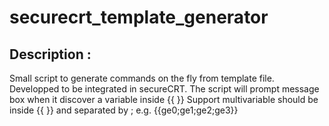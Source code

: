 # securecrt_template_generator

## Description : 

Small script to generate commands on the fly from template file. 
Developped to be integrated in secureCRT. 
The script will prompt message box when it discover a variable inside {{ }}
Support multivariable should be inside {{ }} and separated by ; 
e.g. {{ge0;ge1;ge2;ge3}}